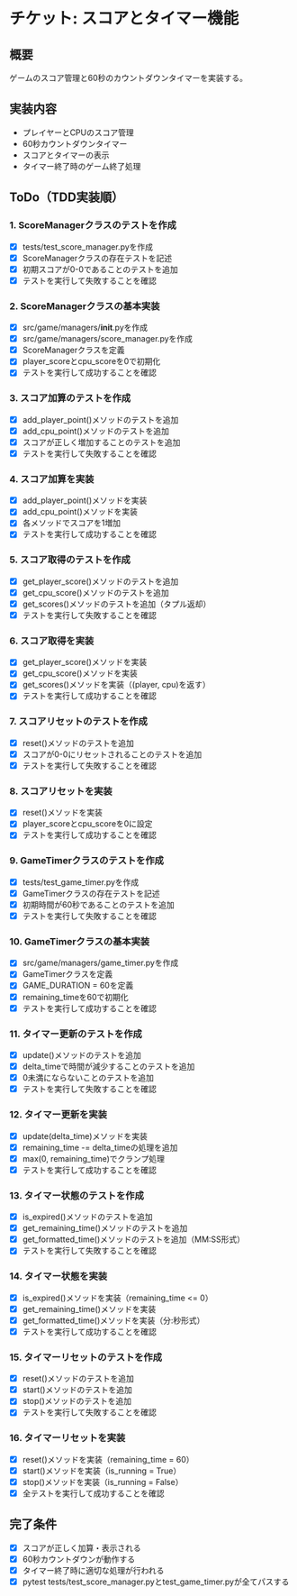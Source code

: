 # チケット: スコアとタイマー機能

## 概要
ゲームのスコア管理と60秒のカウントダウンタイマーを実装する。

## 実装内容
- プレイヤーとCPUのスコア管理
- 60秒カウントダウンタイマー
- スコアとタイマーの表示
- タイマー終了時のゲーム終了処理

## ToDo（TDD実装順）

### 1. ScoreManagerクラスのテストを作成
- [x] tests/test_score_manager.pyを作成
- [x] ScoreManagerクラスの存在テストを記述
- [x] 初期スコアが0-0であることのテストを追加
- [x] テストを実行して失敗することを確認

### 2. ScoreManagerクラスの基本実装
- [x] src/game/managers/__init__.pyを作成
- [x] src/game/managers/score_manager.pyを作成
- [x] ScoreManagerクラスを定義
- [x] player_scoreとcpu_scoreを0で初期化
- [x] テストを実行して成功することを確認

### 3. スコア加算のテストを作成
- [x] add_player_point()メソッドのテストを追加
- [x] add_cpu_point()メソッドのテストを追加
- [x] スコアが正しく増加することのテストを追加
- [x] テストを実行して失敗することを確認

### 4. スコア加算を実装
- [x] add_player_point()メソッドを実装
- [x] add_cpu_point()メソッドを実装
- [x] 各メソッドでスコアを1増加
- [x] テストを実行して成功することを確認

### 5. スコア取得のテストを作成
- [x] get_player_score()メソッドのテストを追加
- [x] get_cpu_score()メソッドのテストを追加
- [x] get_scores()メソッドのテストを追加（タプル返却）
- [x] テストを実行して失敗することを確認

### 6. スコア取得を実装
- [x] get_player_score()メソッドを実装
- [x] get_cpu_score()メソッドを実装
- [x] get_scores()メソッドを実装（(player, cpu)を返す）
- [x] テストを実行して成功することを確認

### 7. スコアリセットのテストを作成
- [x] reset()メソッドのテストを追加
- [x] スコアが0-0にリセットされることのテストを追加
- [x] テストを実行して失敗することを確認

### 8. スコアリセットを実装
- [x] reset()メソッドを実装
- [x] player_scoreとcpu_scoreを0に設定
- [x] テストを実行して成功することを確認

### 9. GameTimerクラスのテストを作成
- [x] tests/test_game_timer.pyを作成
- [x] GameTimerクラスの存在テストを記述
- [x] 初期時間が60秒であることのテストを追加
- [x] テストを実行して失敗することを確認

### 10. GameTimerクラスの基本実装
- [x] src/game/managers/game_timer.pyを作成
- [x] GameTimerクラスを定義
- [x] GAME_DURATION = 60を定義
- [x] remaining_timeを60で初期化
- [x] テストを実行して成功することを確認

### 11. タイマー更新のテストを作成
- [x] update()メソッドのテストを追加
- [x] delta_timeで時間が減少することのテストを追加
- [x] 0未満にならないことのテストを追加
- [x] テストを実行して失敗することを確認

### 12. タイマー更新を実装
- [x] update(delta_time)メソッドを実装
- [x] remaining_time -= delta_timeの処理を追加
- [x] max(0, remaining_time)でクランプ処理
- [x] テストを実行して成功することを確認

### 13. タイマー状態のテストを作成
- [x] is_expired()メソッドのテストを追加
- [x] get_remaining_time()メソッドのテストを追加
- [x] get_formatted_time()メソッドのテストを追加（MM:SS形式）
- [x] テストを実行して失敗することを確認

### 14. タイマー状態を実装
- [x] is_expired()メソッドを実装（remaining_time <= 0）
- [x] get_remaining_time()メソッドを実装
- [x] get_formatted_time()メソッドを実装（分:秒形式）
- [x] テストを実行して成功することを確認

### 15. タイマーリセットのテストを作成
- [x] reset()メソッドのテストを追加
- [x] start()メソッドのテストを追加
- [x] stop()メソッドのテストを追加
- [x] テストを実行して失敗することを確認

### 16. タイマーリセットを実装
- [x] reset()メソッドを実装（remaining_time = 60）
- [x] start()メソッドを実装（is_running = True）
- [x] stop()メソッドを実装（is_running = False）
- [x] 全テストを実行して成功することを確認

## 完了条件
- [x] スコアが正しく加算・表示される
- [x] 60秒カウントダウンが動作する
- [x] タイマー終了時に適切な処理が行われる
- [x] pytest tests/test_score_manager.pyとtest_game_timer.pyが全てパスする